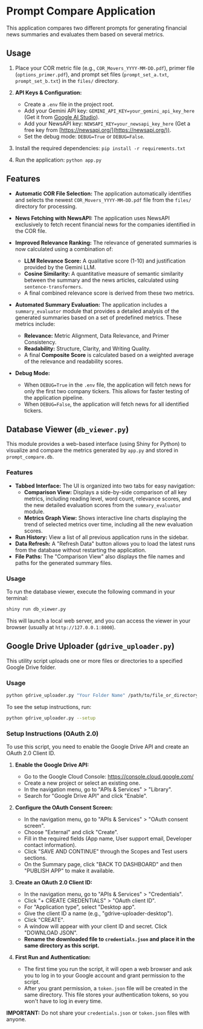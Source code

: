 # Prompt Compare Application

This application compares two different prompts for generating financial news summaries and evaluates them based on several metrics.

## Usage

1.  Place your COR metric file (e.g., `COR_Movers_YYYY-MM-DD.pdf`), primer file (`options_primer.pdf`), and prompt set files (`prompt_set_a.txt`, `prompt_set_b.txt`) in the `files/` directory.

2.  **API Keys & Configuration:**
    *   Create a `.env` file in the project root.
    *   Add your Gemini API key: `GEMINI_API_KEY=your_gemini_api_key_here` (Get it from [Google AI Studio](https://aistudio.google.com/)).
    *   Add your NewsAPI key: `NEWSAPI_KEY=your_newsapi_key_here` (Get a free key from [https://newsapi.org/](https://newsapi.org/)).
    *   Set the debug mode: `DEBUG=True` or `DEBUG=False`.

3.  Install the required dependencies: `pip install -r requirements.txt`

4.  Run the application: `python app.py`

## Features

*   **Automatic COR File Selection:** The application automatically identifies and selects the newest `COR_Movers_YYYY-MM-DD.pdf` file from the `files/` directory for processing.

*   **News Fetching with NewsAPI:** The application uses NewsAPI exclusively to fetch recent financial news for the companies identified in the COR file.

*   **Improved Relevance Ranking:** The relevance of generated summaries is now calculated using a combination of:
    *   **LLM Relevance Score:** A qualitative score (1-10) and justification provided by the Gemini LLM.
    *   **Cosine Similarity:** A quantitative measure of semantic similarity between the summary and the news articles, calculated using `sentence-transformers`.
    *   A final combined relevance score is derived from these two metrics.

*   **Automated Summary Evaluation:** The application includes a `summary_evaluator` module that provides a detailed analysis of the generated summaries based on a set of predefined metrics. These metrics include:
    *   **Relevance:** Metric Alignment, Data Relevance, and Primer Consistency.
    *   **Readability:** Structure, Clarity, and Writing Quality.
    *   A final **Composite Score** is calculated based on a weighted average of the relevance and readability scores.

*   **Debug Mode:**
    *   When `DEBUG=True` in the `.env` file, the application will fetch news for only the first two company tickers. This allows for faster testing of the application pipeline.
    *   When `DEBUG=False`, the application will fetch news for all identified tickers.

## Database Viewer (`db_viewer.py`)

This module provides a web-based interface (using Shiny for Python) to visualize and compare the metrics generated by `app.py` and stored in `prompt_compare.db`.

### Features

*   **Tabbed Interface:** The UI is organized into two tabs for easy navigation:
    *   **Comparison View:** Displays a side-by-side comparison of all key metrics, including reading level, word count, relevance scores, and the new detailed evaluation scores from the `summary_evaluator` module.
    *   **Metrics Graph View:** Shows interactive line charts displaying the trend of selected metrics over time, including all the new evaluation scores.
*   **Run History:** View a list of all previous application runs in the sidebar.
*   **Data Refresh:** A "Refresh Data" button allows you to load the latest runs from the database without restarting the application.
*   **File Paths:** The "Comparison View" also displays the file names and paths for the generated summary files.

### Usage

To run the database viewer, execute the following command in your terminal:

```bash
shiny run db_viewer.py
```

This will launch a local web server, and you can access the viewer in your browser (usually at `http://127.0.0.1:8000`).

## Google Drive Uploader (`gdrive_uploader.py`)

This utility script uploads one or more files or directories to a specified Google Drive folder.

### Usage

```bash
python gdrive_uploader.py "Your Folder Name" /path/to/file_or_directory
```

To see the setup instructions, run:
```bash
python gdrive_uploader.py --setup
```

### Setup Instructions (OAuth 2.0)

To use this script, you need to enable the Google Drive API and create an OAuth 2.0 Client ID.

1.  **Enable the Google Drive API:**
    *   Go to the Google Cloud Console: https://console.cloud.google.com/
    *   Create a new project or select an existing one.
    *   In the navigation menu, go to "APIs & Services" > "Library".
    *   Search for "Google Drive API" and click "Enable".

2.  **Configure the OAuth Consent Screen:**
    *   In the navigation menu, go to "APIs & Services" > "OAuth consent screen".
    *   Choose "External" and click "Create".
    *   Fill in the required fields (App name, User support email, Developer contact information).
    *   Click "SAVE AND CONTINUE" through the Scopes and Test users sections.
    *   On the Summary page, click "BACK TO DASHBOARD" and then "PUBLISH APP" to make it available.

3.  **Create an OAuth 2.0 Client ID:**
    *   In the navigation menu, go to "APIs & Services" > "Credentials".
    *   Click "+ CREATE CREDENTIALS" > "OAuth client ID".
    *   For "Application type", select "Desktop app".
    *   Give the client ID a name (e.g., "gdrive-uploader-desktop").
    *   Click "CREATE".
    *   A window will appear with your client ID and secret. Click "DOWNLOAD JSON".
    *   **Rename the downloaded file to `credentials.json` and place it in the same directory as this script.**

4.  **First Run and Authentication:**
    *   The first time you run the script, it will open a web browser and ask you to log in to your Google account and grant permission to the script.
    *   After you grant permission, a `token.json` file will be created in the same directory. This file stores your authentication tokens, so you won't have to log in every time.

**IMPORTANT:** Do not share your `credentials.json` or `token.json` files with anyone.